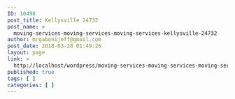 ```yaml
---
ID: 10498
post_title: Kellysville 24732
post_name: >
  moving-services-moving-services-moving-services-kellysville-24732
author: mrgabonijeff@gmail.com
post_date: 2018-03-28 01:49:26
layout: page
link: >
  http://localhost/wordpress/moving-services-moving-services-moving-services-kellysville-24732/
published: true
tags: [ ]
categories: [ ]
---
```

